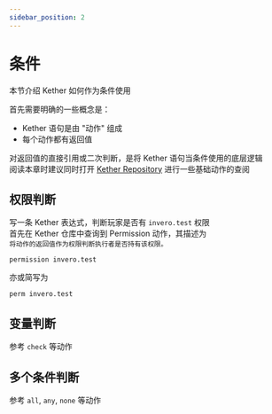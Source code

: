 ```yaml
---
sidebar_position: 2
---
```


# 条件

本节介绍 Kether 如何作为条件使用

首先需要明确的一些概念是：
- Kether 语句是由 "动作" 组成
- 每个动作都有返回值

对返回值的直接引用或二次判断，是将 Kether 语句当条件使用的底层逻辑  
阅读本章时建议同时打开 [Kether Repository](https://taboo.8aka.org/kether-list) 进行一些基础动作的查阅

## 权限判断

写一条 Kether 表达式，判断玩家是否有 `invero.test` 权限  
首先在 Kether 仓库中查询到 Permission 动作，其描述为  
`将动作的返回值作为权限判断执行者是否持有该权限。`

```
permission invero.test
```

亦或简写为
```
perm invero.test
```

## 变量判断
参考 `check` 等动作

## 多个条件判断

参考 `all`, `any`, `none` 等动作
